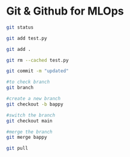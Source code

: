 # Git & Github for MLOps 

```bash
git status
```
```bash
git add test.py
```
```bash
git add .
```
```bash
git rm --cached test.py
```
```bash
git commit -m "updated"
```
```bash
#to check branch
git branch 
```
```bash
#create a new branch
git checkout -b bappy
```
```bash
#switch the branch
git checkout main
```
```bash
#merge the branch
git merge bappy
```
```bash
git pull
```